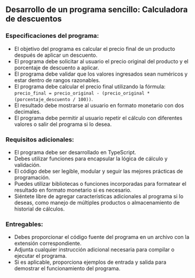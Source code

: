 ## Desarrollo de un programa sencillo: Calculadora de descuentos

### Especificaciones del programa:

- El objetivo del programa es calcular el precio final de un producto después de aplicar un descuento.
- El programa debe solicitar al usuario el precio original del producto y el porcentaje de descuento a aplicar.
- El programa debe validar que los valores ingresados sean numéricos y estar dentro de rangos razonables.
- El programa debe calcular el precio final utilizando la fórmula: `precio_final = precio_original - (precio_original * (porcentaje_descuento / 100))`.
- El resultado debe mostrarse al usuario en formato monetario con dos decimales.
- El programa debe permitir al usuario repetir el cálculo con diferentes valores o salir del programa si lo desea.

### Requisitos adicionales:

- El programa debe ser desarrollado en TypeScript.
- Debes utilizar funciones para encapsular la lógica de cálculo y validación.
- El código debe ser legible, modular y seguir las mejores prácticas de programación.
- Puedes utilizar bibliotecas o funciones incorporadas para formatear el resultado en formato monetario si es necesario.
- Siéntete libre de agregar características adicionales al programa si lo deseas, como manejo de múltiples productos o almacenamiento de historial de cálculos.

### Entregables:

- Debes proporcionar el código fuente del programa en un archivo con la extensión correspondiente.
- Adjunta cualquier instrucción adicional necesaria para compilar o ejecutar el programa.
- Si es aplicable, proporciona ejemplos de entrada y salida para demostrar el funcionamiento del programa.
